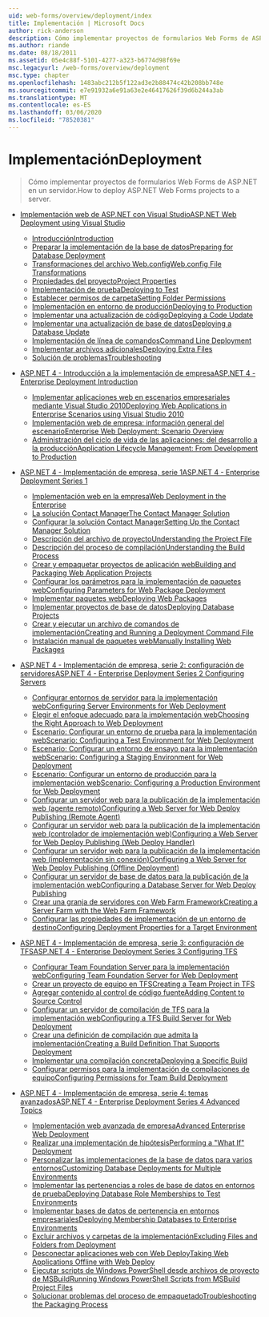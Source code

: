 ```yaml
---
uid: web-forms/overview/deployment/index
title: Implementación | Microsoft Docs
author: rick-anderson
description: Cómo implementar proyectos de formularios Web Forms de ASP.NET en un servidor.
ms.author: riande
ms.date: 08/18/2011
ms.assetid: 05e4c88f-5101-4277-a323-b6774d98f69e
msc.legacyurl: /web-forms/overview/deployment
msc.type: chapter
ms.openlocfilehash: 1483abc212b5f122ad3e2b88474c42b208bb748e
ms.sourcegitcommit: e7e91932a6e91a63e2e46417626f39d6b244a3ab
ms.translationtype: MT
ms.contentlocale: es-ES
ms.lasthandoff: 03/06/2020
ms.locfileid: "78520381"
---
```

# <a name="deployment"></a><span data-ttu-id="2ede7-103">Implementación</span><span class="sxs-lookup"><span data-stu-id="2ede7-103">Deployment</span></span>

> <span data-ttu-id="2ede7-104">Cómo implementar proyectos de formularios Web Forms de ASP.NET en un servidor.</span><span class="sxs-lookup"><span data-stu-id="2ede7-104">How to deploy ASP.NET Web Forms projects to a server.</span></span>

- [<span data-ttu-id="2ede7-105">Implementación web de ASP.NET con Visual Studio</span><span class="sxs-lookup"><span data-stu-id="2ede7-105">ASP.NET Web Deployment using Visual Studio</span></span>](visual-studio-web-deployment/index.md)

    - [<span data-ttu-id="2ede7-106">Introducción</span><span class="sxs-lookup"><span data-stu-id="2ede7-106">Introduction</span></span>](visual-studio-web-deployment/introduction.md)
    - [<span data-ttu-id="2ede7-107">Preparar la implementación de la base de datos</span><span class="sxs-lookup"><span data-stu-id="2ede7-107">Preparing for Database Deployment</span></span>](visual-studio-web-deployment/preparing-databases.md)
    - [<span data-ttu-id="2ede7-108">Transformaciones del archivo Web.config</span><span class="sxs-lookup"><span data-stu-id="2ede7-108">Web.config File Transformations</span></span>](visual-studio-web-deployment/web-config-transformations.md)
    - [<span data-ttu-id="2ede7-109">Propiedades del proyecto</span><span class="sxs-lookup"><span data-stu-id="2ede7-109">Project Properties</span></span>](visual-studio-web-deployment/project-properties.md)
    - [<span data-ttu-id="2ede7-110">Implementación de prueba</span><span class="sxs-lookup"><span data-stu-id="2ede7-110">Deploying to Test</span></span>](visual-studio-web-deployment/deploying-to-iis.md)
    - [<span data-ttu-id="2ede7-111">Establecer permisos de carpeta</span><span class="sxs-lookup"><span data-stu-id="2ede7-111">Setting Folder Permissions</span></span>](visual-studio-web-deployment/setting-folder-permissions.md)
    - [<span data-ttu-id="2ede7-112">Implementación en entorno de producción</span><span class="sxs-lookup"><span data-stu-id="2ede7-112">Deploying to Production</span></span>](visual-studio-web-deployment/deploying-to-production.md)
    - [<span data-ttu-id="2ede7-113">Implementar una actualización de código</span><span class="sxs-lookup"><span data-stu-id="2ede7-113">Deploying a Code Update</span></span>](visual-studio-web-deployment/deploying-a-code-update.md)
    - [<span data-ttu-id="2ede7-114">Implementar una actualización de base de datos</span><span class="sxs-lookup"><span data-stu-id="2ede7-114">Deploying a Database Update</span></span>](visual-studio-web-deployment/deploying-a-database-update.md)
    - [<span data-ttu-id="2ede7-115">Implementación de línea de comandos</span><span class="sxs-lookup"><span data-stu-id="2ede7-115">Command Line Deployment</span></span>](visual-studio-web-deployment/command-line-deployment.md)
    - [<span data-ttu-id="2ede7-116">Implementar archivos adicionales</span><span class="sxs-lookup"><span data-stu-id="2ede7-116">Deploying Extra Files</span></span>](visual-studio-web-deployment/deploying-extra-files.md)
    - [<span data-ttu-id="2ede7-117">Solución de problemas</span><span class="sxs-lookup"><span data-stu-id="2ede7-117">Troubleshooting</span></span>](visual-studio-web-deployment/troubleshooting.md)
- [<span data-ttu-id="2ede7-118">ASP.NET 4 - Introducción a la implementación de empresa</span><span class="sxs-lookup"><span data-stu-id="2ede7-118">ASP.NET 4 - Enterprise Deployment Introduction</span></span>](deploying-web-applications-in-enterprise-scenarios/index.md)

    - [<span data-ttu-id="2ede7-119">Implementar aplicaciones web en escenarios empresariales mediante Visual Studio 2010</span><span class="sxs-lookup"><span data-stu-id="2ede7-119">Deploying Web Applications in Enterprise Scenarios using Visual Studio 2010</span></span>](deploying-web-applications-in-enterprise-scenarios/deploying-web-applications-in-enterprise-scenarios.md)
    - [<span data-ttu-id="2ede7-120">Implementación web de empresa: información general del escenario</span><span class="sxs-lookup"><span data-stu-id="2ede7-120">Enterprise Web Deployment: Scenario Overview</span></span>](deploying-web-applications-in-enterprise-scenarios/enterprise-web-deployment-scenario-overview.md)
    - [<span data-ttu-id="2ede7-121">Administración del ciclo de vida de las aplicaciones: del desarrollo a la producción</span><span class="sxs-lookup"><span data-stu-id="2ede7-121">Application Lifecycle Management: From Development to Production</span></span>](deploying-web-applications-in-enterprise-scenarios/application-lifecycle-management-from-development-to-production.md)
- [<span data-ttu-id="2ede7-122">ASP.NET 4 - Implementación de empresa, serie 1</span><span class="sxs-lookup"><span data-stu-id="2ede7-122">ASP.NET 4 - Enterprise Deployment Series 1</span></span>](web-deployment-in-the-enterprise/index.md)

    - [<span data-ttu-id="2ede7-123">Implementación web en la empresa</span><span class="sxs-lookup"><span data-stu-id="2ede7-123">Web Deployment in the Enterprise</span></span>](web-deployment-in-the-enterprise/web-deployment-in-the-enterprise.md)
    - [<span data-ttu-id="2ede7-124">La solución Contact Manager</span><span class="sxs-lookup"><span data-stu-id="2ede7-124">The Contact Manager Solution</span></span>](web-deployment-in-the-enterprise/the-contact-manager-solution.md)
    - [<span data-ttu-id="2ede7-125">Configurar la solución Contact Manager</span><span class="sxs-lookup"><span data-stu-id="2ede7-125">Setting Up the Contact Manager Solution</span></span>](web-deployment-in-the-enterprise/setting-up-the-contact-manager-solution.md)
    - [<span data-ttu-id="2ede7-126">Descripción del archivo de proyecto</span><span class="sxs-lookup"><span data-stu-id="2ede7-126">Understanding the Project File</span></span>](web-deployment-in-the-enterprise/understanding-the-project-file.md)
    - [<span data-ttu-id="2ede7-127">Descripción del proceso de compilación</span><span class="sxs-lookup"><span data-stu-id="2ede7-127">Understanding the Build Process</span></span>](web-deployment-in-the-enterprise/understanding-the-build-process.md)
    - [<span data-ttu-id="2ede7-128">Crear y empaquetar proyectos de aplicación web</span><span class="sxs-lookup"><span data-stu-id="2ede7-128">Building and Packaging Web Application Projects</span></span>](web-deployment-in-the-enterprise/building-and-packaging-web-application-projects.md)
    - [<span data-ttu-id="2ede7-129">Configurar los parámetros para la implementación de paquetes web</span><span class="sxs-lookup"><span data-stu-id="2ede7-129">Configuring Parameters for Web Package Deployment</span></span>](web-deployment-in-the-enterprise/configuring-parameters-for-web-package-deployment.md)
    - [<span data-ttu-id="2ede7-130">Implementar paquetes web</span><span class="sxs-lookup"><span data-stu-id="2ede7-130">Deploying Web Packages</span></span>](web-deployment-in-the-enterprise/deploying-web-packages.md)
    - [<span data-ttu-id="2ede7-131">Implementar proyectos de base de datos</span><span class="sxs-lookup"><span data-stu-id="2ede7-131">Deploying Database Projects</span></span>](web-deployment-in-the-enterprise/deploying-database-projects.md)
    - [<span data-ttu-id="2ede7-132">Crear y ejecutar un archivo de comandos de implementación</span><span class="sxs-lookup"><span data-stu-id="2ede7-132">Creating and Running a Deployment Command File</span></span>](web-deployment-in-the-enterprise/creating-and-running-a-deployment-command-file.md)
    - [<span data-ttu-id="2ede7-133">Instalación manual de paquetes web</span><span class="sxs-lookup"><span data-stu-id="2ede7-133">Manually Installing Web Packages</span></span>](web-deployment-in-the-enterprise/manually-installing-web-packages.md)
- [<span data-ttu-id="2ede7-134">ASP.NET 4 - Implementación de empresa, serie 2: configuración de servidores</span><span class="sxs-lookup"><span data-stu-id="2ede7-134">ASP.NET 4 - Enterprise Deployment Series 2 Configuring Servers</span></span>](configuring-server-environments-for-web-deployment/index.md)

    - [<span data-ttu-id="2ede7-135">Configurar entornos de servidor para la implementación web</span><span class="sxs-lookup"><span data-stu-id="2ede7-135">Configuring Server Environments for Web Deployment</span></span>](configuring-server-environments-for-web-deployment/configuring-server-environments-for-web-deployment.md)
    - [<span data-ttu-id="2ede7-136">Elegir el enfoque adecuado para la implementación web</span><span class="sxs-lookup"><span data-stu-id="2ede7-136">Choosing the Right Approach to Web Deployment</span></span>](configuring-server-environments-for-web-deployment/choosing-the-right-approach-to-web-deployment.md)
    - [<span data-ttu-id="2ede7-137">Escenario: Configurar un entorno de prueba para la implementación web</span><span class="sxs-lookup"><span data-stu-id="2ede7-137">Scenario: Configuring a Test Environment for Web Deployment</span></span>](configuring-server-environments-for-web-deployment/scenario-configuring-a-test-environment-for-web-deployment.md)
    - [<span data-ttu-id="2ede7-138">Escenario: Configurar un entorno de ensayo para la implementación web</span><span class="sxs-lookup"><span data-stu-id="2ede7-138">Scenario: Configuring a Staging Environment for Web Deployment</span></span>](configuring-server-environments-for-web-deployment/scenario-configuring-a-staging-environment-for-web-deployment.md)
    - [<span data-ttu-id="2ede7-139">Escenario: Configurar un entorno de producción para la implementación web</span><span class="sxs-lookup"><span data-stu-id="2ede7-139">Scenario: Configuring a Production Environment for Web Deployment</span></span>](configuring-server-environments-for-web-deployment/scenario-configuring-a-production-environment-for-web-deployment.md)
    - [<span data-ttu-id="2ede7-140">Configurar un servidor web para la publicación de la implementación web (agente remoto)</span><span class="sxs-lookup"><span data-stu-id="2ede7-140">Configuring a Web Server for Web Deploy Publishing (Remote Agent)</span></span>](configuring-server-environments-for-web-deployment/configuring-a-web-server-for-web-deploy-publishing-remote-agent.md)
    - [<span data-ttu-id="2ede7-141">Configurar un servidor web para la publicación de la implementación web (controlador de implementación web)</span><span class="sxs-lookup"><span data-stu-id="2ede7-141">Configuring a Web Server for Web Deploy Publishing (Web Deploy Handler)</span></span>](configuring-server-environments-for-web-deployment/configuring-a-web-server-for-web-deploy-publishing-web-deploy-handler.md)
    - [<span data-ttu-id="2ede7-142">Configurar un servidor web para la publicación de la implementación web (implementación sin conexión)</span><span class="sxs-lookup"><span data-stu-id="2ede7-142">Configuring a Web Server for Web Deploy Publishing (Offline Deployment)</span></span>](configuring-server-environments-for-web-deployment/configuring-a-web-server-for-web-deploy-publishing-offline-deployment.md)
    - [<span data-ttu-id="2ede7-143">Configurar un servidor de base de datos para la publicación de la implementación web</span><span class="sxs-lookup"><span data-stu-id="2ede7-143">Configuring a Database Server for Web Deploy Publishing</span></span>](configuring-server-environments-for-web-deployment/configuring-a-database-server-for-web-deploy-publishing.md)
    - [<span data-ttu-id="2ede7-144">Crear una granja de servidores con Web Farm Framework</span><span class="sxs-lookup"><span data-stu-id="2ede7-144">Creating a Server Farm with the Web Farm Framework</span></span>](configuring-server-environments-for-web-deployment/creating-a-server-farm-with-the-web-farm-framework.md)
    - [<span data-ttu-id="2ede7-145">Configurar las propiedades de implementación de un entorno de destino</span><span class="sxs-lookup"><span data-stu-id="2ede7-145">Configuring Deployment Properties for a Target Environment</span></span>](configuring-server-environments-for-web-deployment/configuring-deployment-properties-for-a-target-environment.md)
- [<span data-ttu-id="2ede7-146">ASP.NET 4 - Implementación de empresa, serie 3: configuración de TFS</span><span class="sxs-lookup"><span data-stu-id="2ede7-146">ASP.NET 4 - Enterprise Deployment Series 3 Configuring TFS</span></span>](configuring-team-foundation-server-for-web-deployment/index.md)

    - [<span data-ttu-id="2ede7-147">Configurar Team Foundation Server para la implementación web</span><span class="sxs-lookup"><span data-stu-id="2ede7-147">Configuring Team Foundation Server for Web Deployment</span></span>](configuring-team-foundation-server-for-web-deployment/configuring-team-foundation-server-for-web-deployment.md)
    - [<span data-ttu-id="2ede7-148">Crear un proyecto de equipo en TFS</span><span class="sxs-lookup"><span data-stu-id="2ede7-148">Creating a Team Project in TFS</span></span>](configuring-team-foundation-server-for-web-deployment/creating-a-team-project-in-tfs.md)
    - [<span data-ttu-id="2ede7-149">Agregar contenido al control de código fuente</span><span class="sxs-lookup"><span data-stu-id="2ede7-149">Adding Content to Source Control</span></span>](configuring-team-foundation-server-for-web-deployment/adding-content-to-source-control.md)
    - [<span data-ttu-id="2ede7-150">Configurar un servidor de compilación de TFS para la implementación web</span><span class="sxs-lookup"><span data-stu-id="2ede7-150">Configuring a TFS Build Server for Web Deployment</span></span>](configuring-team-foundation-server-for-web-deployment/configuring-a-tfs-build-server-for-web-deployment.md)
    - [<span data-ttu-id="2ede7-151">Crear una definición de compilación que admita la implementación</span><span class="sxs-lookup"><span data-stu-id="2ede7-151">Creating a Build Definition That Supports Deployment</span></span>](configuring-team-foundation-server-for-web-deployment/creating-a-build-definition-that-supports-deployment.md)
    - [<span data-ttu-id="2ede7-152">Implementar una compilación concreta</span><span class="sxs-lookup"><span data-stu-id="2ede7-152">Deploying a Specific Build</span></span>](configuring-team-foundation-server-for-web-deployment/deploying-a-specific-build.md)
    - [<span data-ttu-id="2ede7-153">Configurar permisos para la implementación de compilaciones de equipo</span><span class="sxs-lookup"><span data-stu-id="2ede7-153">Configuring Permissions for Team Build Deployment</span></span>](configuring-team-foundation-server-for-web-deployment/configuring-permissions-for-team-build-deployment.md)
- [<span data-ttu-id="2ede7-154">ASP.NET 4 - Implementación de empresa, serie 4: temas avanzados</span><span class="sxs-lookup"><span data-stu-id="2ede7-154">ASP.NET 4 - Enterprise Deployment Series 4 Advanced Topics</span></span>](advanced-enterprise-web-deployment/index.md)

    - [<span data-ttu-id="2ede7-155">Implementación web avanzada de empresa</span><span class="sxs-lookup"><span data-stu-id="2ede7-155">Advanced Enterprise Web Deployment</span></span>](advanced-enterprise-web-deployment/advanced-enterprise-web-deployment.md)
    - [<span data-ttu-id="2ede7-156">Realizar una implementación de hipótesis</span><span class="sxs-lookup"><span data-stu-id="2ede7-156">Performing a "What If" Deployment</span></span>](advanced-enterprise-web-deployment/performing-a-what-if-deployment.md)
    - [<span data-ttu-id="2ede7-157">Personalizar las implementaciones de la base de datos para varios entornos</span><span class="sxs-lookup"><span data-stu-id="2ede7-157">Customizing Database Deployments for Multiple Environments</span></span>](advanced-enterprise-web-deployment/customizing-database-deployments-for-multiple-environments.md)
    - [<span data-ttu-id="2ede7-158">Implementar las pertenencias a roles de base de datos en entornos de prueba</span><span class="sxs-lookup"><span data-stu-id="2ede7-158">Deploying Database Role Memberships to Test Environments</span></span>](advanced-enterprise-web-deployment/deploying-database-role-memberships-to-test-environments.md)
    - [<span data-ttu-id="2ede7-159">Implementar bases de datos de pertenencia en entornos empresariales</span><span class="sxs-lookup"><span data-stu-id="2ede7-159">Deploying Membership Databases to Enterprise Environments</span></span>](advanced-enterprise-web-deployment/deploying-membership-databases-to-enterprise-environments.md)
    - [<span data-ttu-id="2ede7-160">Excluir archivos y carpetas de la implementación</span><span class="sxs-lookup"><span data-stu-id="2ede7-160">Excluding Files and Folders from Deployment</span></span>](advanced-enterprise-web-deployment/excluding-files-and-folders-from-deployment.md)
    - [<span data-ttu-id="2ede7-161">Desconectar aplicaciones web con Web Deploy</span><span class="sxs-lookup"><span data-stu-id="2ede7-161">Taking Web Applications Offline with Web Deploy</span></span>](advanced-enterprise-web-deployment/taking-web-applications-offline-with-web-deploy.md)
    - [<span data-ttu-id="2ede7-162">Ejecutar scripts de Windows PowerShell desde archivos de proyecto de MSBuild</span><span class="sxs-lookup"><span data-stu-id="2ede7-162">Running Windows PowerShell Scripts from MSBuild Project Files</span></span>](advanced-enterprise-web-deployment/running-windows-powershell-scripts-from-msbuild-project-files.md)
    - [<span data-ttu-id="2ede7-163">Solucionar problemas del proceso de empaquetado</span><span class="sxs-lookup"><span data-stu-id="2ede7-163">Troubleshooting the Packaging Process</span></span>](advanced-enterprise-web-deployment/troubleshooting-the-packaging-process.md)
